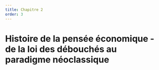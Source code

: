 ```yaml
---
title: Chapitre 2
order: 3
---
```


# Histoire de la pensée économique - de la loi des débouchés au paradigme néoclassique
